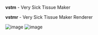 __vstm__ - Very Sick Tissue Maker

__vstmr__ - Very Sick Tissue Maker Renderer

![image](https://github.com/user-attachments/assets/ee94143f-519c-4e7b-8ab1-21bba0e5aea6)
![image](https://github.com/user-attachments/assets/47ffbc74-2581-45f8-8585-2ee17f38d0fb)

